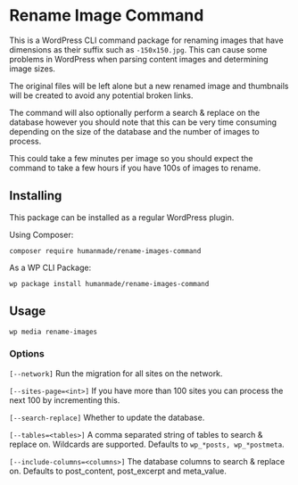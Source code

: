 # Rename Image Command

This is a WordPress CLI command package for renaming images that have dimensions as their suffix such as `-150x150.jpg`. This can cause some problems in WordPress when parsing content images and determining image sizes.

The original files will be left alone but a new renamed image and thumbnails will be created to avoid any potential broken links.

The command will also optionally perform a search & replace on the database however you should note that this can be very time consuming depending on the size of the database and the number of images to process.

This could take a few minutes per image so you should expect the command to take a few hours if you have 100s of images to rename.

## Installing

This package can be installed as a regular WordPress plugin.

Using Composer:

```
composer require humanmade/rename-images-command
```

As a WP CLI Package:

```
wp package install humanmade/rename-images-command
```

## Usage

```
wp media rename-images
```

### Options

`[--network]` Run the migration for all sites on the network.

`[--sites-page=<int>]` If you have more than 100 sites you can process the next 100 by incrementing this.

`[--search-replace]` Whether to update the database.

`[--tables=<tables>]` A comma separated string of tables to search & replace on. Wildcards are supported. Defaults to `wp_*posts, wp_*postmeta`.

`[--include-columns=<columns>]` The database columns to search & replace on. Defaults to post_content, post_excerpt and meta_value.
